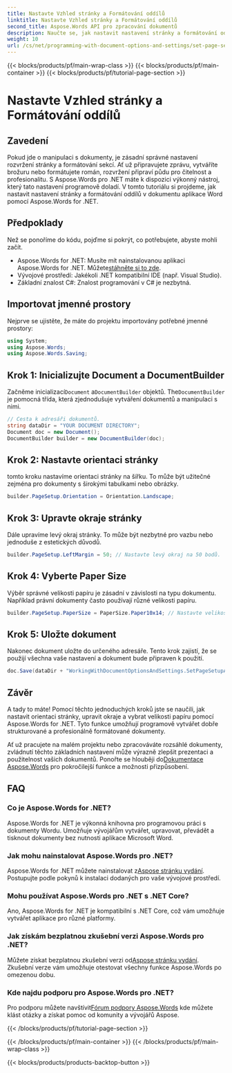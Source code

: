 ```yaml
---
title: Nastavte Vzhled stránky a Formátování oddílů
linktitle: Nastavte Vzhled stránky a Formátování oddílů
second_title: Aspose.Words API pro zpracování dokumentů
description: Naučte se, jak nastavit nastavení stránky a formátování oddílů v dokumentech Word pomocí Aspose.Words for .NET s naším podrobným průvodcem. Vylepšete prezentaci svého dokumentu bez námahy.
weight: 10
url: /cs/net/programming-with-document-options-and-settings/set-page-setup-and-section-formatting/
---
```


{{< blocks/products/pf/main-wrap-class >}}
{{< blocks/products/pf/main-container >}}
{{< blocks/products/pf/tutorial-page-section >}}

# Nastavte Vzhled stránky a Formátování oddílů

## Zavedení

Pokud jde o manipulaci s dokumenty, je zásadní správné nastavení rozvržení stránky a formátování sekcí. Ať už připravujete zprávu, vytváříte brožuru nebo formátujete román, rozvržení připraví půdu pro čitelnost a profesionalitu. S Aspose.Words pro .NET máte k dispozici výkonný nástroj, který tato nastavení programově doladí. V tomto tutoriálu si projdeme, jak nastavit nastavení stránky a formátování oddílů v dokumentu aplikace Word pomocí Aspose.Words for .NET.

## Předpoklady

Než se ponoříme do kódu, pojďme si pokrýt, co potřebujete, abyste mohli začít.

-  Aspose.Words for .NET: Musíte mít nainstalovanou aplikaci Aspose.Words for .NET. Můžete[stáhněte si to zde](https://releases.aspose.com/words/net/).
- Vývojové prostředí: Jakékoli .NET kompatibilní IDE (např. Visual Studio).
- Základní znalost C#: Znalost programování v C# je nezbytná.

## Importovat jmenné prostory

Nejprve se ujistěte, že máte do projektu importovány potřebné jmenné prostory:

```csharp
using System;
using Aspose.Words;
using Aspose.Words.Saving;
```

## Krok 1: Inicializujte Document a DocumentBuilder

 Začněme inicializací`Document` a`DocumentBuilder` objektů. The`DocumentBuilder` je pomocná třída, která zjednodušuje vytváření dokumentů a manipulaci s nimi.

```csharp
// Cesta k adresáři dokumentů.
string dataDir = "YOUR DOCUMENT DIRECTORY";
Document doc = new Document();
DocumentBuilder builder = new DocumentBuilder(doc);
```

## Krok 2: Nastavte orientaci stránky

tomto kroku nastavíme orientaci stránky na šířku. To může být užitečné zejména pro dokumenty s širokými tabulkami nebo obrázky.

```csharp
builder.PageSetup.Orientation = Orientation.Landscape;
```

## Krok 3: Upravte okraje stránky

Dále upravíme levý okraj stránky. To může být nezbytné pro vazbu nebo jednoduše z estetických důvodů.

```csharp
builder.PageSetup.LeftMargin = 50; // Nastavte levý okraj na 50 bodů.
```

## Krok 4: Vyberte Paper Size

Výběr správné velikosti papíru je zásadní v závislosti na typu dokumentu. Například právní dokumenty často používají různé velikosti papíru.

```csharp
builder.PageSetup.PaperSize = PaperSize.Paper10x14; // Nastavte velikost papíru na 10 x 14 palců.
```

## Krok 5: Uložte dokument

Nakonec dokument uložte do určeného adresáře. Tento krok zajistí, že se použijí všechna vaše nastavení a dokument bude připraven k použití.

```csharp
doc.Save(dataDir + "WorkingWithDocumentOptionsAndSettings.SetPageSetupAndSectionFormatting.docx");
```

## Závěr

A tady to máte! Pomocí těchto jednoduchých kroků jste se naučili, jak nastavit orientaci stránky, upravit okraje a vybrat velikosti papíru pomocí Aspose.Words for .NET. Tyto funkce umožňují programově vytvářet dobře strukturované a profesionálně formátované dokumenty.

Ať už pracujete na malém projektu nebo zpracováváte rozsáhlé dokumenty, zvládnutí těchto základních nastavení může výrazně zlepšit prezentaci a použitelnost vašich dokumentů. Ponořte se hlouběji do[Dokumentace Aspose.Words](https://reference.aspose.com/words/net/) pro pokročilejší funkce a možnosti přizpůsobení.

## FAQ

### Co je Aspose.Words for .NET?

Aspose.Words for .NET je výkonná knihovna pro programovou práci s dokumenty Wordu. Umožňuje vývojářům vytvářet, upravovat, převádět a tisknout dokumenty bez nutnosti aplikace Microsoft Word.

### Jak mohu nainstalovat Aspose.Words pro .NET?

 Aspose.Words for .NET můžete nainstalovat z[Aspose stránku vydání](https://releases.aspose.com/words/net/). Postupujte podle pokynů k instalaci dodaných pro vaše vývojové prostředí.

### Mohu používat Aspose.Words pro .NET s .NET Core?

Ano, Aspose.Words for .NET je kompatibilní s .NET Core, což vám umožňuje vytvářet aplikace pro různé platformy.

### Jak získám bezplatnou zkušební verzi Aspose.Words pro .NET?

 Můžete získat bezplatnou zkušební verzi od[Aspose stránku vydání](https://releases.aspose.com/). Zkušební verze vám umožňuje otestovat všechny funkce Aspose.Words po omezenou dobu.

### Kde najdu podporu pro Aspose.Words pro .NET?

 Pro podporu můžete navštívit[Fórum podpory Aspose.Words](https://forum.aspose.com/c/words/8) kde můžete klást otázky a získat pomoc od komunity a vývojářů Aspose.

{{< /blocks/products/pf/tutorial-page-section >}}

{{< /blocks/products/pf/main-container >}}
{{< /blocks/products/pf/main-wrap-class >}}

{{< blocks/products/products-backtop-button >}}
